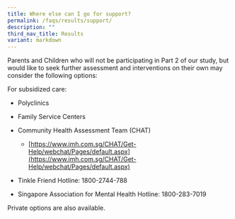 ```yaml
---
title: Where else can I go for support?
permalink: /faqs/results/support/
description: ""
third_nav_title: Results
variant: markdown
---
```

Parents and Children who will not be participating in Part 2 of our study, but would like to seek further assessment and interventions on their own may consider the following options:

For subsidized care:

*  Polyclinics
*  Family Service Centers
*  Community Health Assessment Team (CHAT)
	*  [https://www.imh.com.sg/CHAT/Get-Help/webchat/Pages/default.aspx](https://www.imh.com.sg/CHAT/Get-Help/webchat/Pages/default.aspx)

* Tinkle Friend Hotline: 1800-2744-788

* Singapore Association for Mental Health Hotline:
1800-283-7019

Private options are also available.
